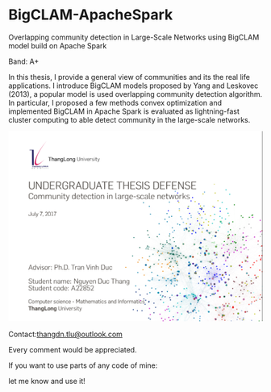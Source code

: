 # BigCLAM-ApacheSpark
Overlapping community detection in Large-Scale Networks using BigCLAM model build on Apache Spark

Band: A+

In this thesis, I provide a general view of communities and its the real life applications. I introduce BigCLAM models proposed by Yang and Leskovec (2013), a popular model is used overlapping community detection algorithm. In particular, I proposed a few methods convex optimization and implemented BigCLAM in Apache Spark is evaluated as lightning-fast cluster computing to able detect community in the large-scale networks.

![Figure 1-1](img.png)

Contact:thangdn.tlu@outlook.com

Every comment would be appreciated.

If you want to use parts of any code of mine:

let me know and use it!
